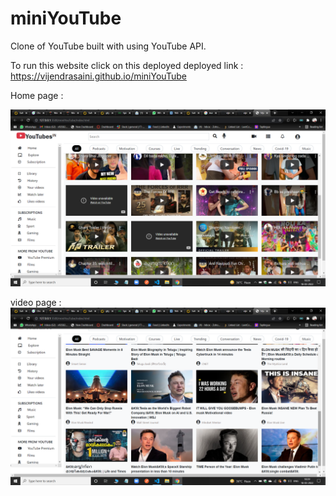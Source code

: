 # miniYouTube
Clone of YouTube built with using YouTube API.

To run this website click on this deployed deployed link : https://vijendrasaini.github.io/miniYouTube

Home page : 

<img src="./Images/Screenshot (2077).png" alt="Home page">

video page : 
<img src="./Images/Screenshot (2078).png" alt="Video page">
